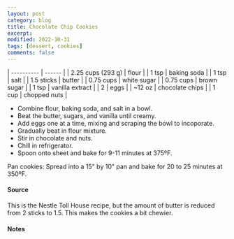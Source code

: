```yaml
---
layout: post
category: blog
title: Chocolate Chip Cookies
excerpt:
modified: 2022-10-31
tags: [dessert, cookies]
comments: false
---
```


| ---------- | ------ |
| 2.25 cups (293 g) | flour |
| 1 tsp | baking soda |
| 1 tsp | salt |
| 1.5 sticks | butter |
| 0.75 cups | white sugar |
| 0.75 cups | brown sugar |
| 1 tsp | vanilla extract |
| 2 | eggs |
| ~12 oz | chocolate chips |
| 1 cup | chopped nuts |


- Combine flour, baking soda, and salt in a bowl.
- Beat the butter, sugars, and vanilla until creamy.
- Add eggs one at a time, mixing and scraping the bowl to incoporate.
- Gradually beat in flour mixture.
- Stir in chocolate and nuts.
- Chill in refrigerator.
- Spoon onto sheet and bake for 9-11 minutes at 375ºF.

Pan cookies: Spread into a 15" by 10" pan and bake for 20 to 25 minutes at 350ºF.


#### Source
This is the Nestle Toll House recipe, but the amount of butter is reduced from 2 sticks to 1.5. This makes the cookies a bit chewier.


#### Notes

